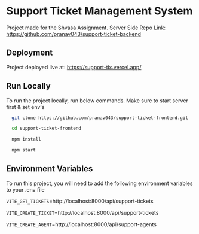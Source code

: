 
# Support Ticket Management System

Project made for the Shvasa Assignment. Server Side Repo Link: https://github.com/pranav043/support-ticket-backend


## Deployment

Project deployed live at: https://support-tix.vercel.app/


## Run Locally

To run the project locally, run below commands. Make sure to start server first & set env's

```bash
  git clone https://github.com/pranav043/support-ticket-frontend.git
```

```bash
  cd support-ticket-frontend
```

```bash
  npm install
```

```bash
  npm start
```


## Environment Variables

To run this project, you will need to add the following environment variables to your .env file

`VITE_GET_TICKETS`=http://localhost:8000/api/support-tickets

`VITE_CREATE_TICKET`=http://localhost:8000/api/support-tickets

`VITE_CREATE_AGENT`=http://localhost:8000/api/support-agents

